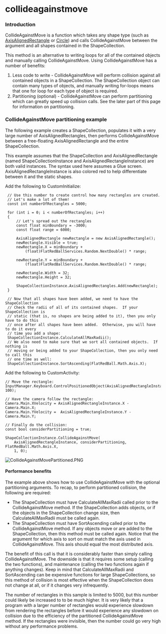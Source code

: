 # collideagainstmove

### Introduction

CollideAgainstMove is a function which takes any shape type (such as [AxisAlignedRectangle](../../../../../../frb/docs/index.php) or [Circle](../../../../../../frb/docs/index.php)) and calls CollideAgainstMove between the argument and all shapes contained in the ShapeCollection.

This method is an alternative to writing loops for all of the contained objects and manually calling CollideAgainstMove. Using CollideAgainstMove has a number of benefits:

1. Less code to write - CollideAgainstMove will perform collision against all contained objects in a ShapeCollection. The ShapeCollection object can contain many types of objects, and manually writing for-loops means that one for loop for each type of object is required.
2. Partitioning (optional) - CollideAgainstMove can perform partitioning which can greatly speed up collision calls. See the later part of this page for information on partitioning.

### CollideAgainstMove partitioning example

The following example creates a ShapeCollection, populates it with a very large number of AxisAlignedRectangles, then performs CollideAgainstMove between a free-floating AxisAlignedRectangle and the entire ShapeCollection.

This example assumes that the ShapeCollection and AxisAlignedRectangle (named ShapeCollectionInstance and AxisAlignedRectangleInstance) are both valid instances. The syntax used here assumes a Glue screen. AxisAlignedRectangleInstance is also colored red to help differentiate between it and the static shapes.

Add the following to CustomInitialize:

```
 // Use this number to create control how many rectangles are created.
 // Let's make a lot of them!
 const int numberOfRectangles = 5000;

 for (int i = 0; i < numberOfRectangles; i++)
 {
     // Let's spread out the rectangles
     const float minBoundary = -3000;
     const float range = 6000;

     AxisAlignedRectangle newRectangle = new AxisAlignedRectangle();
     newRectangle.Visible = true;
     newRectangle.X = minBoundary +
         (float)FlatRedBallServices.Random.NextDouble() * range;

     newRectangle.Y = minBoundary +
         (float)FlatRedBallServices.Random.NextDouble() * range;

     newRectangle.Width = 32;
     newRectangle.Height = 32;

     ShapeCollectionInstance.AxisAlignedRectangles.Add(newRectangle);
 }
 
 // Now that all shapes have been added, we need to have the ShapeCollection
 // Check the radii of all of its contained shapes.  If your ShapeCollection is
 // static (that is, no shapes are being added to it), then you only have to do this
 // once after all shapes have been added.  Otherwise, you will have to do it every
 // time you add a shape:
 ShapeCollectionInstance.CalculateAllMaxRadii();
 // We also need to make sure that we sort all contained objects.  If nothing is
 // moving or being added to your ShapeCollection, then you only need to call this
 // one time as well:
 ShapeCollectionInstance.SortAscending(FlatRedBall.Math.Axis.X);
```

Add the following to CustomActivity:

```
// Move the rectangle:
InputManager.Keyboard.ControlPositionedObject(AxisAlignedRectangleInstance, 100);

// Have the camera follow the rectangle:
Camera.Main.XVelocity = AxisAlignedRectangleInstance.X - Camera.Main.X;
Camera.Main.YVelocity =  AxisAlignedRectangleInstance.Y - Camera.Main.Y;

// Finally do the collision:
const bool considerPartitioning = true;

ShapeCollectionInstance.CollideAgainstMove(
    AxisAlignedRectangleInstance, considerPartitioning, FlatRedBall.Math.Axis.X,
    1, 0);
```

![CollideAgainstMovePartitioned.PNG](../../../../../../media/migrated_media-CollideAgainstMovePartitioned.PNG)

#### Performance benefits

The example above shows how to use CollideAgainstMove with the optional partitioning arguments. To recap, to perform partitioned collision, the following are required:

* The ShapeCollection must have CalculateAllMaxRadii called prior to the CollideAgainstMove method. If the ShapeCollection adds objects, or if the objects in the ShapeCollection change size, then CalculateAllMaxRadii must be called again.
* The ShapeCollection must have SortAscending called prior to the CollideAgainstMove method. If any objects move or are added to the ShapeCollection, then this method must be called again. Notice that the argument for which axis to sort on must match the axis used in CollideAgainstMove. This axis should equal the most distributed axis.

The benefit of this call is that it is considerably faster than simply calling CollideAgainstMove. The downside is that it requires some setup (calling the two functions), and maintenance (calling the two functions again if anything changes). Keep in mind that CalculateAllMaxRadii and SortAscending can be expensive functions for large ShapeCollections, so this method of collision is most effective when the ShapeCollection does not change at all, or if it changes very infrequently.

The number of rectangles in this sample is limited to 5000, but this number could likely be increased to to be much higher. It is very likely that a program with a larger number of rectangles would experience slowdown from rendering the rectangles before it would experience any slowdown on collision due to the efficiency of the partitioned CollideAgainstMove method. If the rectangles were invisible, then the number could go very high without any performance problems.
